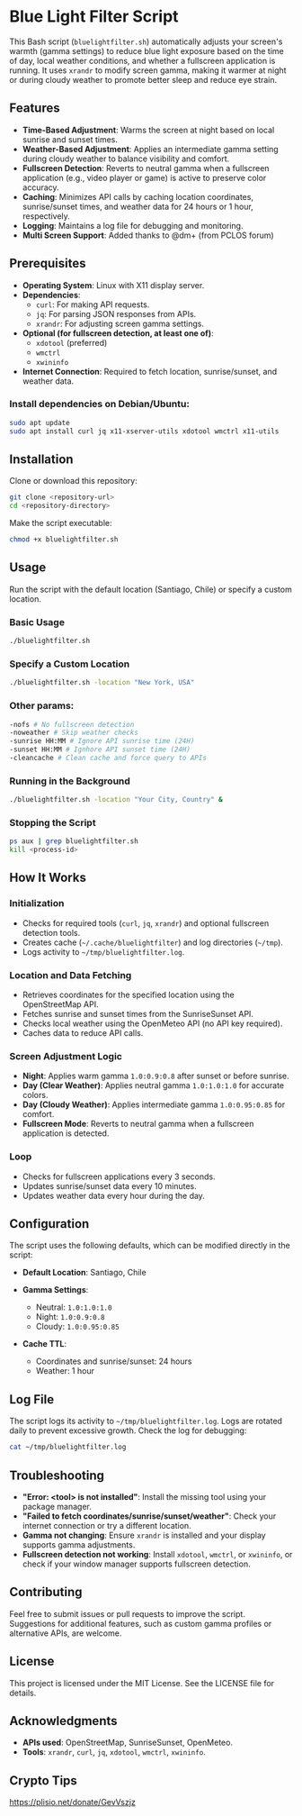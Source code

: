 # Blue Light Filter Script

This Bash script (`bluelightfilter.sh`) automatically adjusts your screen's warmth (gamma settings) to reduce blue light exposure based on the time of day, local weather conditions, and whether a fullscreen application is running. It uses `xrandr` to modify screen gamma, making it warmer at night or during cloudy weather to promote better sleep and reduce eye strain.

## Features

- **Time-Based Adjustment**: Warms the screen at night based on local sunrise and sunset times.
- **Weather-Based Adjustment**: Applies an intermediate gamma setting during cloudy weather to balance visibility and comfort.
- **Fullscreen Detection**: Reverts to neutral gamma when a fullscreen application (e.g., video player or game) is active to preserve color accuracy.
- **Caching**: Minimizes API calls by caching location coordinates, sunrise/sunset times, and weather data for 24 hours or 1 hour, respectively.
- **Logging**: Maintains a log file for debugging and monitoring.
- **Multi Screen Support**: Added thanks to @dm+ (from PCLOS forum)

## Prerequisites

- **Operating System**: Linux with X11 display server.
- **Dependencies**:
  - `curl`: For making API requests.
  - `jq`: For parsing JSON responses from APIs.
  - `xrandr`: For adjusting screen gamma settings.
- **Optional (for fullscreen detection, at least one of)**:
  - `xdotool` (preferred)
  - `wmctrl`
  - `xwininfo`
- **Internet Connection**: Required to fetch location, sunrise/sunset, and weather data.

### Install dependencies on Debian/Ubuntu:

```bash
sudo apt update
sudo apt install curl jq x11-xserver-utils xdotool wmctrl x11-utils
````

## Installation

Clone or download this repository:

```bash
git clone <repository-url>
cd <repository-directory>
```

Make the script executable:

```bash
chmod +x bluelightfilter.sh
```

## Usage

Run the script with the default location (Santiago, Chile) or specify a custom location.

### Basic Usage

```bash
./bluelightfilter.sh
```

### Specify a Custom Location

```bash
./bluelightfilter.sh -location "New York, USA"
```

### Other params:

```bash
-nofs # No fullscreen detection
-noweather # Skip weather checks
-sunrise HH:MM # Ignore API sunrise time (24H)
-sunset HH:MM # Ignhore API sunset time (24H)
-cleancache # Clean cache and force query to APIs
```

### Running in the Background

```bash
./bluelightfilter.sh -location "Your City, Country" &
```

### Stopping the Script

```bash
ps aux | grep bluelightfilter.sh
kill <process-id>
```

## How It Works

### Initialization

* Checks for required tools (`curl`, `jq`, `xrandr`) and optional fullscreen detection tools.
* Creates cache (`~/.cache/bluelightfilter`) and log directories (`~/tmp`).
* Logs activity to `~/tmp/bluelightfilter.log`.

### Location and Data Fetching

* Retrieves coordinates for the specified location using the OpenStreetMap API.
* Fetches sunrise and sunset times from the SunriseSunset API.
* Checks local weather using the OpenMeteo API (no API key required).
* Caches data to reduce API calls.

### Screen Adjustment Logic

* **Night**: Applies warm gamma `1.0:0.9:0.8` after sunset or before sunrise.
* **Day (Clear Weather)**: Applies neutral gamma `1.0:1.0:1.0` for accurate colors.
* **Day (Cloudy Weather)**: Applies intermediate gamma `1.0:0.95:0.85` for comfort.
* **Fullscreen Mode**: Reverts to neutral gamma when a fullscreen application is detected.

### Loop

* Checks for fullscreen applications every 3 seconds.
* Updates sunrise/sunset data every 10 minutes.
* Updates weather data every hour during the day.

## Configuration

The script uses the following defaults, which can be modified directly in the script:

* **Default Location**: Santiago, Chile
* **Gamma Settings**:

  * Neutral: `1.0:1.0:1.0`
  * Night: `1.0:0.9:0.8`
  * Cloudy: `1.0:0.95:0.85`
* **Cache TTL**:

  * Coordinates and sunrise/sunset: 24 hours
  * Weather: 1 hour

## Log File

The script logs its activity to `~/tmp/bluelightfilter.log`. Logs are rotated daily to prevent excessive growth. Check the log for debugging:

```bash
cat ~/tmp/bluelightfilter.log
```

## Troubleshooting

* **"Error: \<tool> is not installed"**: Install the missing tool using your package manager.
* **"Failed to fetch coordinates/sunrise/sunset/weather"**: Check your internet connection or try a different location.
* **Gamma not changing**: Ensure `xrandr` is installed and your display supports gamma adjustments.
* **Fullscreen detection not working**: Install `xdotool`, `wmctrl`, or `xwininfo`, or check if your window manager supports fullscreen detection.

## Contributing

Feel free to submit issues or pull requests to improve the script. Suggestions for additional features, such as custom gamma profiles or alternative APIs, are welcome.

## License

This project is licensed under the MIT License. See the LICENSE file for details.

## Acknowledgments

* **APIs used**: OpenStreetMap, SunriseSunset, OpenMeteo.
* **Tools**: `xrandr`, `curl`, `jq`, `xdotool`, `wmctrl`, `xwininfo`.

## Crypto Tips
https://plisio.net/donate/GevVszjz

